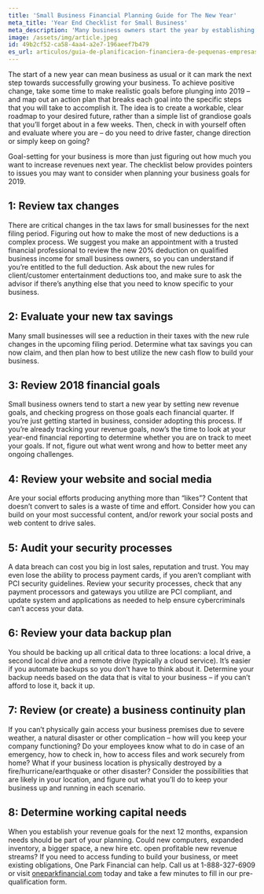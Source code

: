 ```yaml
---
title: 'Small Business Financial Planning Guide for The New Year'
meta_title: 'Year End Checklist for Small Business'
meta_description: 'Many business owners start the year by establishing goals in the last couple months of the previous year. Our guide will help you plan it all out setting you up for success.'
image: /assets/img/article.jpeg
id: 49b2cf52-ca58-4aa4-a2e7-196aeef7b479
es_url: articulos/guia-de-planificacion-financiera-de-pequenas-empresas-para-el-ano-nuevo
---
```

The start of a new year can mean business as usual or it can mark the next step towards successfully growing your business. To achieve positive change, take some time to make realistic goals before plunging into 2019 – and map out an action plan that breaks each goal into the specific steps that you will take to accomplish it. The idea is to create a workable, clear roadmap to your desired future, rather than a simple list of grandiose goals that you’ll forget about in a few weeks. Then, check in with yourself often and evaluate where you are – do you need to drive faster, change direction or simply keep on going?

Goal-setting for your business is more than just figuring out how much you want to increase revenues next year. The checklist below provides pointers to issues you may want to consider when planning your business goals for 2019. 

## **1: Review tax changes** 

There are critical changes in the tax laws for small businesses for the next filing period. Figuring out how to make the most of new deductions is a complex process. We suggest you make an appointment with a trusted financial professional to review the new 20% deduction on qualified business income for small business owners, so you can understand if you’re entitled to the full deduction. Ask about the new rules for client/customer entertainment deductions too, and make sure to ask the advisor if there’s anything else that you need to know specific to your business. 

## **2: Evaluate your new tax savings** 

Many small businesses will see a reduction in their taxes with the new rule changes in the upcoming filing period. Determine what tax savings you can now claim, and then plan how to best utilize the new cash flow to build your business. 

## **3: Review 2018 financial goals** 

Small business owners tend to start a new year by setting new revenue goals, and checking progress on those goals each financial quarter. If you’re just getting started in business, consider adopting this process. If you’re already tracking your revenue goals, now’s the time to look at your year-end financial reporting to determine whether you are on track to meet your goals. If not, figure out what went wrong and how to better meet any ongoing challenges. 

## **4: Review your website and social media** 

Are your social efforts producing anything more than “likes”? Content that doesn’t convert to sales is a waste of time and effort. Consider how you can build on your most successful content, and/or rework your social posts and web content to drive sales. 

## **5: Audit your security processes** 

A data breach can cost you big in lost sales, reputation and trust. You may even lose the ability to process payment cards, if you aren’t compliant with PCI security guidelines. Review your security processes, check that any payment processors and gateways you utilize are PCI compliant, and update system and applications as needed to help ensure cybercriminals can’t access your data. 

## **6: Review your data backup plan** 

You should be backing up all critical data to three locations: a local drive, a second local drive and a remote drive (typically a cloud service). It’s easier if you automate backups so you don’t have to think about it. Determine your backup needs based on the data that is vital to your business – if you can’t afford to lose it, back it up. 

## **7: Review (or create) a business continuity plan** 

If you can’t physically gain access your business premises due to severe weather, a natural disaster or other complication – how will you keep your company functioning? Do your employees know what to do in case of an emergency, how to check in, how to access files and work securely from home? What if your business location is physically destroyed by a fire/hurricane/earthquake or other disaster? Consider the possibilities that are likely in your location, and figure out what you’ll do to keep your business up and running in each scenario.

## **8: Determine working capital needs** 

When you establish your revenue goals for the next 12 months, expansion needs should be part of your planning. Could new computers, expanded inventory, a bigger space, a new hire etc. open profitable new revenue streams? If you need to access funding to build your business, or meet existing obligations, One Park Financial can help. Call us at 1-888-327-6909 or visit [oneparkfinancial.com](https://www.oneparkfinancial.com/) today and take a few minutes to fill in our pre-qualification form.